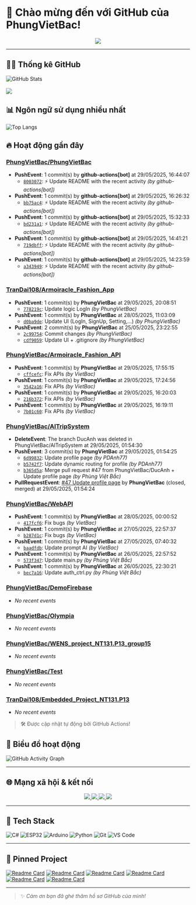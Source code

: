 # 👋 Chào mừng đến với GitHub của PhungVietBac!

<p align="center">
  <img src="https://readme-typing-svg.demolab.com/?lines=Welcome+to+my+GitHub!;I+love+Programming;AI+%7C+FullStack+%7C+Android+%7C+Desktop;Let's+build+something+awesome!&center=true&width=500&height=45&color=F7971E&vCenter=true&size=22">
</p>

---

## 🧑‍💻 Thống kê GitHub

![GitHub Stats](https://github-readme-stats.vercel.app/api?username=PhungVietBac&show_icons=true&theme=radical)
<br><br>
![](https://nirzak-streak-stats.vercel.app/?user=PhungVietBac&theme=radical)

## 📊 Ngôn ngữ sử dụng nhiều nhất

![Top Langs](https://github-readme-stats.vercel.app/api/top-langs/?username=PhungVietBac&layout=compact&theme=radical)

## 🔥 Hoạt động gần đây

<!--START_SECTION:activity-->
### [PhungVietBac/PhungVietBac](https://github.com/PhungVietBac/PhungVietBac)
- **PushEvent**: 1 commit(s) by **github-actions[bot]** at 29/05/2025, 16:44:07
  - [`8003072`](https://github.com/PhungVietBac/PhungVietBac/commit/80030727c9b2270dc4517d2f306296b5b8187368): ⚡ Update README with the recent activity _(by github-actions[bot])_
- **PushEvent**: 1 commit(s) by **github-actions[bot]** at 29/05/2025, 16:26:32
  - [`bb75ac4`](https://github.com/PhungVietBac/PhungVietBac/commit/bb75ac411161cb840f1770f8da1d1e0f18789a9a): ⚡ Update README with the recent activity _(by github-actions[bot])_
- **PushEvent**: 1 commit(s) by **github-actions[bot]** at 29/05/2025, 15:32:33
  - [`bd231a1`](https://github.com/PhungVietBac/PhungVietBac/commit/bd231a17d63012aceee89707d9f6c6d97c053e96): ⚡ Update README with the recent activity _(by github-actions[bot])_
- **PushEvent**: 1 commit(s) by **github-actions[bot]** at 29/05/2025, 14:41:21
  - [`719dbff`](https://github.com/PhungVietBac/PhungVietBac/commit/719dbff911e955fb766b5d5a3883b49e76effd4e): ⚡ Update README with the recent activity _(by github-actions[bot])_
- **PushEvent**: 1 commit(s) by **github-actions[bot]** at 29/05/2025, 14:23:59
  - [`a343949`](https://github.com/PhungVietBac/PhungVietBac/commit/a34394957f66a91549d5c0193687fcee996334bb): ⚡ Update README with the recent activity _(by github-actions[bot])_

### [TranDai108/Armoiracle_Fashion_App](https://github.com/TranDai108/Armoiracle_Fashion_App)
- **PushEvent**: 1 commit(s) by **PhungVietBac** at 29/05/2025, 20:08:51
  - [`778219c`](https://github.com/TranDai108/Armoiracle_Fashion_App/commit/778219c3171f0a9f687e5e663fb4f7cd105142f7): Update logic LogIn _(by PhungVietBac)_
- **PushEvent**: 1 commit(s) by **PhungVietBac** at 28/05/2025, 11:03:09
  - [`d0ba9de`](https://github.com/TranDai108/Armoiracle_Fashion_App/commit/d0ba9de4205fff1b6523abe190812de1a8f3e728): Update UI (LogIn, SignUp, Setting,...) _(by PhungVietBac)_
- **PushEvent**: 2 commit(s) by **PhungVietBac** at 25/05/2025, 23:22:55
  - [`2c99754`](https://github.com/TranDai108/Armoiracle_Fashion_App/commit/2c997547c513851c4036a75ba70be4879648caf4): Commit changes _(by PhungVietBac)_
  - [`cdf9059`](https://github.com/TranDai108/Armoiracle_Fashion_App/commit/cdf905937b1bd33285951eadf1e2705421bb1eeb): Update UI + .gitignore _(by PhungVietBac)_

### [PhungVietBac/Armoiracle_Fashion_API](https://github.com/PhungVietBac/Armoiracle_Fashion_API)
- **PushEvent**: 1 commit(s) by **PhungVietBac** at 29/05/2025, 17:55:15
  - [`cffcefc`](https://github.com/PhungVietBac/Armoiracle_Fashion_API/commit/cffcefccb9cbde07d32b89ef39844f6465c017e2): Fix APIs _(by VietBac)_
- **PushEvent**: 1 commit(s) by **PhungVietBac** at 29/05/2025, 17:24:56
  - [`3542a16`](https://github.com/PhungVietBac/Armoiracle_Fashion_API/commit/3542a1653c2c5737af4926ae991c6adb98b4b7ca): Fix APIs _(by VietBac)_
- **PushEvent**: 1 commit(s) by **PhungVietBac** at 29/05/2025, 16:20:03
  - [`216b372`](https://github.com/PhungVietBac/Armoiracle_Fashion_API/commit/216b372c3a7fcf2d2b6d72119c5f9299fc81c1b3): Fix APIs _(by VietBac)_
- **PushEvent**: 1 commit(s) by **PhungVietBac** at 29/05/2025, 16:19:11
  - [`7b01c60`](https://github.com/PhungVietBac/Armoiracle_Fashion_API/commit/7b01c609cdf4748d6fed3a7cb4b22a50fe339841): Fix APIs _(by VietBac)_

### [PhungVietBac/AITripSystem](https://github.com/PhungVietBac/AITripSystem)
- **DeleteEvent**: The branch DucAnh was deleted in PhungVietBac/AITripSystem at 29/05/2025, 01:54:30
- **PushEvent**: 3 commit(s) by **PhungVietBac** at 29/05/2025, 01:54:25
  - [`6d99832`](https://github.com/PhungVietBac/AITripSystem/commit/6d99832136ed900e1bf1f7d03731d6c874155a9c): Update profile page _(by PDAnh77)_
  - [`b5742f7`](https://github.com/PhungVietBac/AITripSystem/commit/b5742f7d2ada10805d24346a3dc0e7057ef525c0): Update dynamic routing for profile _(by PDAnh77)_
  - [`b365d5a`](https://github.com/PhungVietBac/AITripSystem/commit/b365d5ac90041b96074123e3f40fdaed3b16b4d7): Merge pull request #47 from PhungVietBac/DucAnh + Update profile page _(by Phùng Việt Bắc)_
- **PullRequestEvent**: [#47 Update profile page](https://github.com/PhungVietBac/AITripSystem/pull/47) by **PhungVietBac** (closed, merged) at 29/05/2025, 01:54:24

### [PhungVietBac/WebAPI](https://github.com/PhungVietBac/WebAPI)
- **PushEvent**: 1 commit(s) by **PhungVietBac** at 28/05/2025, 00:00:52
  - [`417fcf6`](https://github.com/PhungVietBac/WebAPI/commit/417fcf6bf8f2c6ef6a20223e9b42f50961ac53bd): Fix bugs _(by VietBac)_
- **PushEvent**: 1 commit(s) by **PhungVietBac** at 27/05/2025, 22:57:37
  - [`b287d1c`](https://github.com/PhungVietBac/WebAPI/commit/b287d1c2e406141a2e45e1ecf37d6de426e41bdb): Fix bugs _(by VietBac)_
- **PushEvent**: 1 commit(s) by **PhungVietBac** at 27/05/2025, 07:40:32
  - [`baadfdb`](https://github.com/PhungVietBac/WebAPI/commit/baadfdb6412205821581232875ec8dd190e3fc22): Update prompt AI _(by VietBac)_
- **PushEvent**: 1 commit(s) by **PhungVietBac** at 26/05/2025, 22:57:52
  - [`573f347`](https://github.com/PhungVietBac/WebAPI/commit/573f347b7506157c1c791584e30be82eac1cf115): Update main.py _(by Phùng Việt Bắc)_
- **PushEvent**: 1 commit(s) by **PhungVietBac** at 26/05/2025, 22:30:21
  - [`bec7a16`](https://github.com/PhungVietBac/WebAPI/commit/bec7a16c790ff1701efa7c6df457004e2122343b): Update auth_ctrl.py _(by Phùng Việt Bắc)_

### [PhungVietBac/DemoFirebase](https://github.com/PhungVietBac/DemoFirebase)
- _No recent events_

### [PhungVietBac/Olympia](https://github.com/PhungVietBac/Olympia)
- _No recent events_

### [PhungVietBac/WENS_project_NT131.P13_group15](https://github.com/PhungVietBac/WENS_project_NT131.P13_group15)
- _No recent events_

### [PhungVietBac/Test](https://github.com/PhungVietBac/Test)
- _No recent events_

### [TranDai108/Embedded_Project_NT131.P13](https://github.com/TranDai108/Embedded_Project_NT131.P13)
- _No recent events_

<!--END_SECTION:activity-->

> 🛠️ Được cập nhật tự động bởi GitHub Actions!

## 🧭 Biểu đồ hoạt động

![GitHub Activity Graph](https://github-readme-activity-graph.vercel.app/graph?username=PhungVietBac&theme=github-compact)

---

## 🌐 Mạng xã hội & kết nối

<p align="center">
  <a href="https://www.linkedin.com/in/b%E1%BA%AFc-ph%C3%B9ng-vi%E1%BB%87t-396674298/" target="_blank">
    <img src="https://img.shields.io/badge/-LinkedIn-0077B5?style=for-the-badge&logo=linkedin&logoColor=white" />
  </a>
  <a href="mailto:bacphungviet@gmail.com">
    <img src="https://img.shields.io/badge/-Gmail-D14836?style=for-the-badge&logo=gmail&logoColor=white" />
  </a>
  <a href="https://github.com/PhungVietBac">
    <img src="https://img.shields.io/badge/-GitHub-181717?style=for-the-badge&logo=github&logoColor=white" />
  </a>
  <a href="https://www.facebook.com/bac.phungviet.92" target="_blank">
    <img src="https://img.shields.io/badge/-Facebook-1877F2?style=for-the-badge&logo=facebook&logoColor=white" />
  </a>
</p>

---

## 🧰 Tech Stack

![C#](https://img.shields.io/badge/-CSharp-239120?style=flat&logo=c-sharp&logoColor=white)
![ESP32](https://img.shields.io/badge/-ESP32-FF5722?style=flat&logo=esphome&logoColor=white)
![Arduino](https://img.shields.io/badge/-Arduino-00979D?style=flat&logo=arduino&logoColor=white)
![Python](https://img.shields.io/badge/-Python-3776AB?style=flat&logo=python&logoColor=white)
![Git](https://img.shields.io/badge/-Git-F05032?style=flat&logo=git&logoColor=white)
![VS Code](https://img.shields.io/badge/-VSCode-007ACC?style=flat&logo=visual-studio-code&logoColor=white)

---

## 📌 Pinned Project

[![Readme Card](https://github-readme-stats.vercel.app/api/pin/?username=PhungVietBac&repo=AITripSystem&theme=radical)](https://github.com/PhungVietBac/AITripSystem)
[![Readme Card](https://github-readme-stats.vercel.app/api/pin/?username=PhungVietBac&repo=WebAPI&theme=radical)](https://github.com/PhungVietBac/WebAPI)
[![Readme Card](https://github-readme-stats.vercel.app/api/pin/?username=PhungVietBac&repo=Armoiracle_Fashion_API&theme=radical)](https://github.com/PhungVietBac/Armoiracle_Fashion_API)
[![Readme Card](https://github-readme-stats.vercel.app/api/pin/?username=PhungVietBac&repo=Olympia&theme=radical)](https://github.com/PhungVietBac/Olympia)
[![Readme Card](https://github-readme-stats.vercel.app/api/pin/?username=PhungVietBac&repo=WENS_project_NT131.P13_group15&theme=radical)](https://github.com/PhungVietBac/WENS_project_NT131.P13_group15)
[![Readme Card](https://github-readme-stats.vercel.app/api/pin/?username=TranDai108&repo=Armoiracle_Fashion_App&theme=radical)](https://github.com/TranDai108/Armoiracle_Fashion_App)

---

> ✨ *Cảm ơn bạn đã ghé thăm hồ sơ GitHub của mình!*
